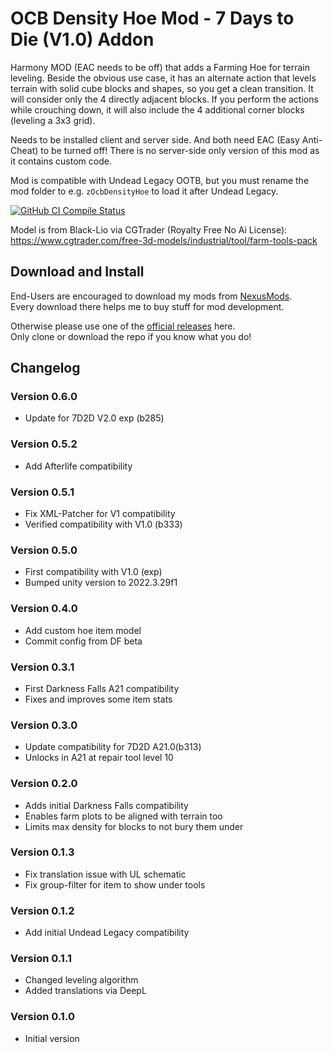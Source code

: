 # OCB Density Hoe Mod - 7 Days to Die (V1.0) Addon

Harmony MOD (EAC needs to be off) that adds a Farming Hoe for
terrain leveling. Beside the obvious use case, it has an
alternate action that levels terrain with solid cube blocks
and shapes, so you get a clean transition. It will consider
only the 4 directly adjacent blocks. If you perform the
actions while crouching down, it will also include the
4 additional corner blocks (leveling a 3x3 grid).

Needs to be installed client and server side. And both need
EAC (Easy Anti-Cheat) to be turned off! There is no server-side
only version of this mod as it contains custom code.

Mod is compatible with Undead Legacy OOTB, but you must rename the
mod folder to e.g. `zOcbDensityHoe` to load it after Undead Legacy.

[![GitHub CI Compile Status][4]][3]

Model is from Black-Lio via CGTrader (Royalty Free No Ai License):  
https://www.cgtrader.com/free-3d-models/industrial/tool/farm-tools-pack

## Download and Install

End-Users are encouraged to download my mods from [NexusMods][5].  
Every download there helps me to buy stuff for mod development.

Otherwise please use one of the [official releases][2] here.  
Only clone or download the repo if you know what you do!

## Changelog

### Version 0.6.0

- Update for 7D2D V2.0 exp (b285)

### Version 0.5.2

- Add Afterlife compatibility

### Version 0.5.1

- Fix XML-Patcher for V1 compatibility
- Verified compatibility with V1.0 (b333)

### Version 0.5.0

- First compatibility with V1.0 (exp)
- Bumped unity version to 2022.3.29f1

### Version 0.4.0

- Add custom hoe item model
- Commit config from DF beta

### Version 0.3.1

- First Darkness Falls A21 compatibility
- Fixes and improves some item stats

### Version 0.3.0

- Update compatibility for 7D2D A21.0(b313)
- Unlocks in A21 at repair tool level 10

### Version 0.2.0

- Adds initial Darkness Falls compatibility
- Enables farm plots to be aligned with terrain too
- Limits max density for blocks to not bury them under

### Version 0.1.3

- Fix translation issue with UL schematic
- Fix group-filter for item to show under tools

### Version 0.1.2

- Add initial Undead Legacy compatibility

### Version 0.1.1

- Changed leveling algorithm
- Added translations via DeepL

### Version 0.1.0

- Initial version

[1]: https://github.com/OCB7D2D/OcbDensityHoe
[2]: https://github.com/OCB7D2D/OcbDensityHoe/releases
[3]: https://github.com/OCB7D2D/OcbDensityHoe/actions/workflows/ci.yml
[4]: https://github.com/OCB7D2D/OcbDensityHoe/actions/workflows/ci.yml/badge.svg
[5]: https://www.nexusmods.com/7daystodie/mods/2806